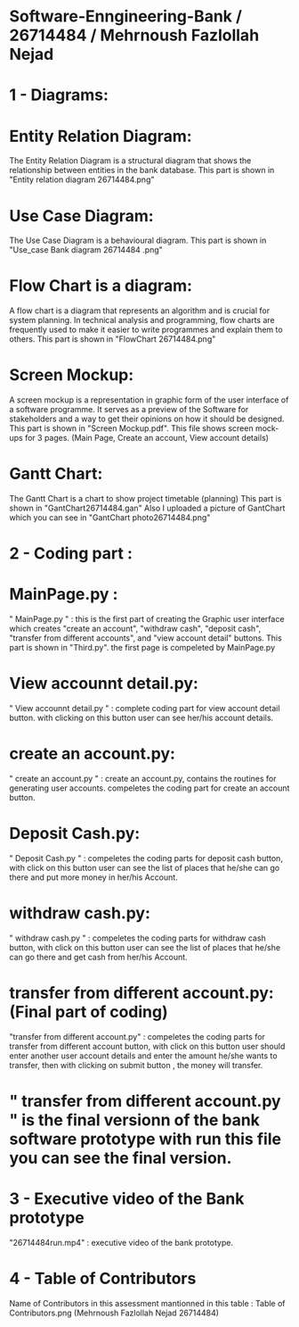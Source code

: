 # Software-Enngineering-Bank / 26714484 / Mehrnoush Fazlollah Nejad

# 1 - Diagrams:

# Entity Relation Diagram: 
The Entity Relation Diagram is a structural diagram that shows the relationship between entities in the bank database. This part is shown in "Entity relation diagram 26714484.png"

# Use Case Diagram:
The Use Case Diagram is a behavioural diagram. This part is shown in "Use_case Bank diagram 26714484 .png"

# Flow Chart is a diagram:
A flow chart is a diagram that represents an algorithm and is crucial for system planning. In technical analysis and programming, flow charts are frequently used to make it easier to write programmes and explain them to others. This part is shown in "FlowChart 26714484.png"

# Screen Mockup:
A screen mockup is a representation in graphic form of the user interface of a software programme. It serves as a preview of the Software for stakeholders and a way to get their opinions on how it should be designed. This part is shown in "Screen Mockup.pdf". This file shows screen mock-ups for 3 pages. (Main Page, Create an account, View account details)

# Gantt Chart:
The Gantt Chart is a chart to show project timetable (planning) This part is shown in "GantChart26714484.gan" Also I uploaded a picture of GantChart which you can see in "GantChart photo26714484.png"


# 2 - Coding part : 

# MainPage.py :
" MainPage.py " : this is the first part of creating the Graphic user interface which creates "create an account", "withdraw cash",  "deposit cash", "transfer from different accounts", and "view account detail" buttons. This part is shown in "Third.py".    the first page is compeleted by MainPage.py

# View accounnt detail.py:
" View accounnt detail.py " : complete coding part for view account detail button. with clicking on this button user can see her/his account details. 

# create an account.py:
" create an account.py " : create an account.py, contains the routines for generating user accounts. compeletes the coding part for create an account button.

# Deposit Cash.py:
" Deposit Cash.py " : compeletes the coding parts for deposit cash button, with click on this button user can see the list of places that he/she can go there and put more money in her/his Account.

# withdraw cash.py:
" withdraw cash.py " : compeletes the coding parts for withdraw cash button, with click on this button user can see the list of places that he/she can go there and get cash from her/his Account.

# transfer from different account.py: (Final part of coding)
"transfer from different account.py" : compeletes the coding parts for transfer from different account button, with click on this button user should enter another user account details and enter the amount he/she wants to transfer, then with clicking on submit button , the money will transfer.

# " transfer from different account.py " is the final versionn of the bank software prototype with run this file you can see the final version.


# 3 - Executive video of the Bank prototype

"26714484run.mp4" : executive video of the bank prototype.

# 4 - Table of Contributors
Name of Contributors in this assessment mantionned in this table : Table of Contributors.png (Mehrnoush Fazlollah Nejad 26714484)
